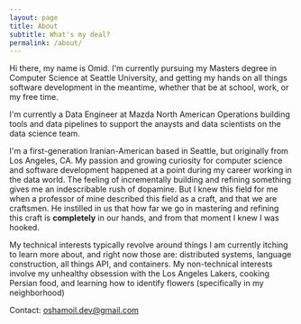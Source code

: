 ```yaml
---
layout: page
title: About
subtitle: What's my deal?
permalink: /about/
---
```


Hi there, my name is Omid. I'm currently pursuing my Masters degree in Computer
Science at Seattle University, and getting my hands on all things software development
in the meantime, whether that be at school, work, or my free time.

I'm currently a Data Engineer at Mazda North
American Operations building tools and data pipelines to support the anaysts
and data scientists on the data science team. 

I'm a first-generation Iranian-American based in Seattle, but originally from Los Angeles, CA.
My passion and growing curiosity for computer science and software development
happened at a point during my career working in the data world. The feeling
of incrementally building and refining something gives me an indescribable
rush of dopamine. But I knew this field for me when a professor of mine described
this field as a craft, and that we are craftsmen. He instilled in us that how far
we go in mastering and refining this craft is **completely** in our hands, and
from that moment I knew I was hooked.

My technical interests typically revolve around things I am currently
itching to learn more about, and right now those are: distributed systems,
language construction, all things API, and containers. 
My non-technical interests involve my unhealthy obsession with the Los Angeles Lakers,
cooking Persian food, and learning how to identify flowers (specifically in my neighborhood)

Contact: oshamoil.dev@gmail.com
